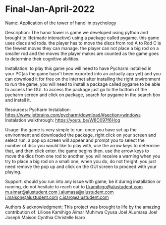 # Final-Jan-April-2022
Name:
Application of the tower of hanoi in psychology

Description:
The hanoi tower is game we developed using python and brought to life(made interactive) using a package called pygame.
this game uses discs and rods. the player has to move the discs from rod A to Rod C is the fewest moves they can manage. 
the player can not place a big rod on a smaller rod and the moves the player makes are counted as the game goes to determine their cognitive abilities.

Installation:
to play this game you will need to have Pycharm installed in your PC(as the game hasn't been exported into an actually app yet) and you can download it for free on the internet
after installing the right environment to run the game, you will need to install a package called pygame to be able to access the GUI. 
to access the package just go to the bottom of the pycharm screen and click on package, search for pygame in the search box and install it.

Resources:
Pycharm Instalation: https://www.jetbrains.com/pycharm/download/#section=windows
Instalation walkthrough: https://youtu.be/W8C097f6Hcg

Usage:
the game is very simple to run. once you have set up the environment and downloaded the package, right click on your screen and select run. a pop up screen will appear and prompt you
to select the number of disc you would like to play with, use the arrow keys to determine that, and then click enter. 
the game begins then. use the arrow keys to move the dics from one rod to another. you will receive a warning when you try to place a big rod on a small one, when you do, do not freight.
you just need remove the pop up and click on the GUI screen to proceed with your playing.

Support:
should you run into any issue with game, be it during installation or running, do not hesitate to reach out to 
l.kamihigo@alustudent.com
m.aimar@alustudent.com
j.alumasa@alustudent.com
j.maison@alustudent.com
c.isaro@alustudent.com

Authors & acknowledgment:
This project was brought to life by the amazing contribution of:
Liliose Kamihigo 
Aimar Muhirwa Cyusa 
Joel ALumasa
Joel Joseph Maison
Cynthia Christelle Isaro
